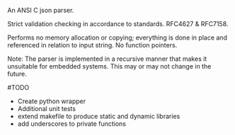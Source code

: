 

An ANSI C json parser.

Strict validation checking in accordance to standards. RFC4627 & RFC7158.

Performs no memory allocation or copying; everything is done in place and referenced in relation to input string.
No function pointers.

Note: The parser is implemented in a recursive manner that makes it unsuitable for embedded systems. This may or may not change in the future.


#TODO
* Create python wrapper
* Additional unit tests
* extend makefile to produce static and dynamic libraries
* add underscores to private functions
